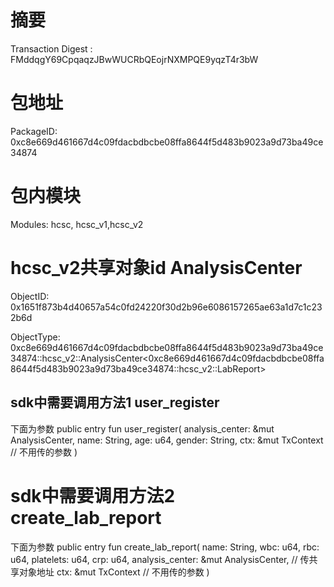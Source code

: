 # 摘要
Transaction Digest : FMddqgY69CpqaqzJBwWUCRbQEojrNXMPQE9yqzT4r3bW

# 包地址
PackageID: 0xc8e669d461667d4c09fdacbdbcbe08ffa8644f5d483b9023a9d73ba49ce34874

# 包内模块
Modules: hcsc, hcsc_v1,hcsc_v2

# hcsc_v2共享对象id AnalysisCenter

ObjectID: 0x1651f873b4d40657a54c0fd24220f30d2b96e6086157265ae63a1d7c1c232b6d

ObjectType: 0xc8e669d461667d4c09fdacbdbcbe08ffa8644f5d483b9023a9d73ba49ce34874::hcsc_v2::AnalysisCenter<0xc8e669d461667d4c09fdacbdbcbe08ffa8644f5d483b9023a9d73ba49ce34874::hcsc_v2::LabReport>

## sdk中需要调用方法1 user_register
下面为参数
public entry fun user_register(
analysis_center: &mut AnalysisCenter<LabReport>,
name: String,
age: u64,
gender: String,
ctx: &mut TxContext // 不用传的参数
)

# sdk中需要调用方法2 create_lab_report
下面为参数
public entry fun create_lab_report(
name: String,
wbc: u64,
rbc: u64,
platelets: u64,
crp: u64,
analysis_center: &mut AnalysisCenter<LabReport>,  // 传共享对象地址
ctx: &mut TxContext // 不用传的参数
)